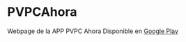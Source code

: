 # PVPCAhora
Webpage de la APP PVPC Ahora
Disponible en [Google Play](https://play.google.com/store/apps/details?id=com.maker.pvpcahora)
